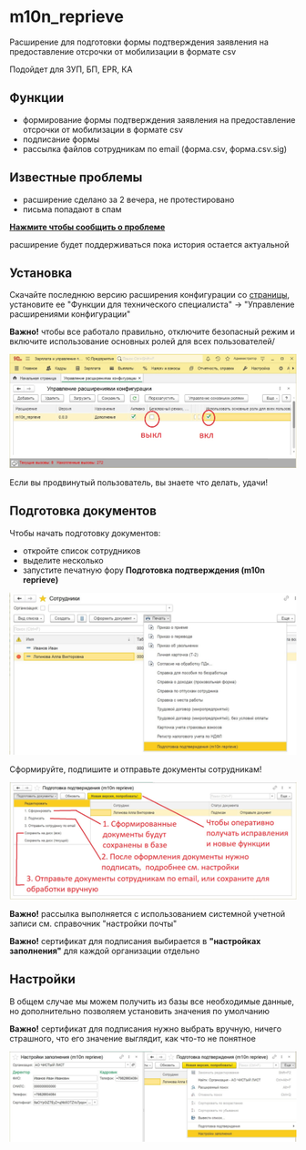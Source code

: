 # m10n_reprieve

Расширение для подготовки формы подтверждения заявления на предоставление отсрочки от мобилизации в формате csv

Подойдет для ЗУП, БП, EPR, КА

## Функции

- формирование формы подтверждения заявления на предоставление отсрочки от мобилизации в формате csv
- подписание формы
- рассылка файлов сотрудникам по email (форма.csv, форма.csv.sig)

## Известные проблемы

- расширение сделано за 2 вечера, не протестировано
- письма попадают в спам

**[Нажмите чтобы сообщить о проблеме](https://github.com/korotovskih/m10n_reprieve/issues/new)**

расширение будет поддерживаться пока история остается актуальной

## Установка

Скачайте последнюю версию расширения конфигурации со [страницы](https://github.com/korotovskih/m10n_reprieve/releases), установите ее "Функции для технического специалиста" -> "Управление расширениями конфигурации"

**Важно!** чтобы все работало правильно, отключите безопасный режим и включите использование основных ролей для всех пользователей/

![install-1](files/install-1.jpg "настройка расширения")

Если вы продвинутый пользователь, вы знаете что делать, удачи!

## Подготовка документов

Чтобы начать подготовку документов:

- откройте список сотрудников
- выделите несколько
- запустите печатную фору **Подготовка подтверждения (m10n reprieve)**

![step-1](files/step-1.jpg "первый шаг")

Сформируйте, подпишите и отправьте документы сотрудникам!

![map-1](files/map-1.jpg "оформление документов")

**Важно!** рассылка выполняется с использованием системной учетной записи см. справочник "настройки почты"

**Важно!** сертификат для подписания выбирается в **"настройках заполнения"** для каждой организации отдельно

## Настройки

В общем случае мы можем получить из базы все необходимые данные, но дополнительно позволяем установить значения по умолчанию

**Важно!** сертификат для подписания нужно выбрать вручную, ничего страшного, что его значение выглядит, как что-то не понятное

![settings-1-1](files/settings-1.jpg "настройки заполнения")
